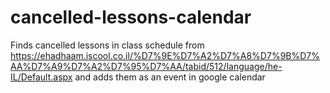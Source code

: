 # cancelled-lessons-calendar
Finds cancelled lessons in class schedule from 
https://ehadhaam.iscool.co.il/%D7%9E%D7%A2%D7%A8%D7%9B%D7%AA%D7%A9%D7%A2%D7%95%D7%AA/tabid/512/language/he-IL/Default.aspx
and adds them as an event in google calendar
